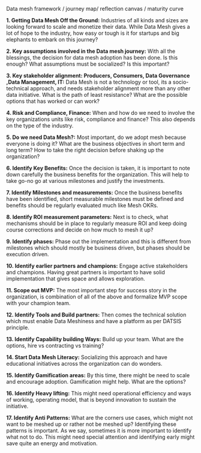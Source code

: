 Data mesh framework / journey map/ reflection canvas / maturity curve 

**1. Getting Data Mesh Off the Ground:** Industries of all kinds and sizes are looking forward to scale and monetize their data. While Data Mesh gives a lot of hope to the industry, how easy or tough is it for startups and big elephants to embark on this journey?

**2. Key assumptions involved in the Data mesh journey:** With all the blessings, the decision for data mesh adoption has been done. Is this enough? What assumptions must be socialized? Is this important? 

**3. Key stakeholder alignment: Producers, Consumers, Data Governance ,Data Management, IT:** Data Mesh is not a technology or tool, its a socio-technical approach, and needs stakeholder alignment more than any other data initiative. What is the path of least resistance? What are the possible options that has worked or can work?

**4. Risk and Compliance, Finance:** When and how do we need to involve the key organizations units like risk, compliance and finance? This also depends on the type of the industry.

**5. Do we need Data Mesh?:** Most important, do we adopt mesh because everyone is doing it? What are the business objectives in short term and long term? How to take the right decision before shaking up the organization?

**6. Identify Key Benefits:** Once the decision is taken, it is important to note down carefully the business benefits for the organization. This will help to take go-no go at various milestones and justify the investments.

**7. Identify Milestones and measurements:** Once the business benefits have been identified, short measurable milestones must be defined and benefits should be regularly evaluated much like Mesh OKRs.

**8. Identify ROI measurement parameters:** Next is to check, what mechanisms should be in place to regularly measure ROI and keep doing course corrections and decide on how much to mesh it up?

**9. Identify phases:** Phase out the implementation and this is different from milestones which should mostly be business driven, but phases should be execution driven.

**10. Identify earlier partners and champions:** Engage active stakeholders and champions. Having great partners is important to have solid implementation that gives space and allows exploration.

**11. Scope out MVP:** The most important step for success story in the organization, is combination of all of the above and formalize MVP scope with your champion team.

**12. Identify Tools and Build partners:** Then comes the technical solution which must enable Data Meshiness and have a platform as per DATSIS principle.

**13. Identify Capability building Ways:** Build up your team. What are the options, hire vs contracting vs training?

**14. Start Data Mesh Literacy:** Socializing this approach and have educational initiatives across the organization can do wonders.

**15. Identify Gamification areas:** By this time, there might be need to scale and encourage adoption. Gamification might help. What are the options?

**16. Identify Heavy lifting:** This might need operational efficiency and ways of working, operating model, that is beyond innovation to sustain the initiative.

**17. Identify Anti Patterns:** What are the corners use cases, which might not want to be meshed up or rather not be meshed up? Identifying these patterns is important. As we say, sometimes it is more important to identify what not to do. This might need special attention and identifying early might save quite an energy and motivation.
